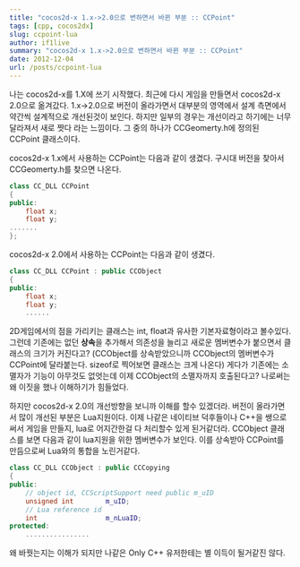 ```yaml
---
title: "cocos2d-x 1.x->2.0으로 변하면서 바뀐 부분 :: CCPoint"
tags: [cpp, cocos2dx]
slug: ccpoint-lua
author: if1live
summary: "cocos2d-x 1.x->2.0으로 변하면서 바뀐 부분 :: CCPoint"
date: 2012-12-04
url: /posts/ccpoint-lua
---
```


나는 cocos2d-x를 1.X에 쓰기 시작했다. 최근에 다시 게임을 만들면서 cocos2d-x 2.0으로 옮겨갔다. 1.x->2.0으로 버전이 올라가면서 대부분의 영역에서 설계 측면에서 약간씩 설계적으로 개선된것이 보인다. 하지만 일부의 경우는 개선이라고 하기에는 너무 달라져서 새로 짯다 라는 느낌이다. 그 중의 하나가 CCGeomerty.h에 정의된 CCPoint 클래스이다. 

cocos2d-x 1.x에서 사용하는 CCPoint는 다음과 같이 생겼다. 구시대 버전을 찾아서 CCGeomerty.h를 찾으면 나온다.

```cpp
class CC_DLL CCPoint
{
public:
	float x;
	float y;
.......
};
```

cocos2d-x 2.0에서 사용하는 CCPoint는 다음과 같이 생겼다.
```cpp
class CC_DLL CCPoint : public CCObject
{
public:
    float x;
    float y;
    ......
```

2D게임에서의 점을 가리키는 클래스는 int, float과 유사한 기본자료형이라고 볼수있다. 그런데 기존에는 없던 **상속**을 추가해서 의존성을 늘리고 새로운 멤버변수가 붙으면서 클래스의 크기가 커진다고? (CCObject를 상속받았으니까 CCObject의 멤버변수가 CCPoint에 달라붙는다. sizeof로 찍어보면 클래스는 크게 나온다) 게다가 기존에는 소멸자가 기능이 아무것도 없엇는데 이제 CCObject의 소멸자까지 호출된다고? 나로써는 왜 이짓을 했나 이해하기가 힘들었다. 

하지만 cocos2d-x 2.0의 개선방향을 보니까 이해를 할수 있겠더라. 버전이 올라가면서 많이 개선된 부분은 Lua지원이다. 이제 나같은 네이티브 덕후들이나 C++을 쌩으로 써서 게임을 만들지, lua로 어지간한걸 다 처리할수 있게 된거같더라. CCObject 클래스를 보면 다음과 같이 lua지원을 위한 멤버변수가 보인다. 이를 상속받아 CCPoint를 만듬으로써 Lua와의 통합을 노린거같다.
```cpp
class CC_DLL CCObject : public CCCopying
{
public:
    // object id, CCScriptSupport need public m_uID
    unsigned int		m_uID;
    // Lua reference id
    int                 m_nLuaID;
protected:
    ................
```

왜 바꿧는지는 이해가 되지만 나같은 Only C++ 유저한테는 별 이득이 될거같진 않다.
